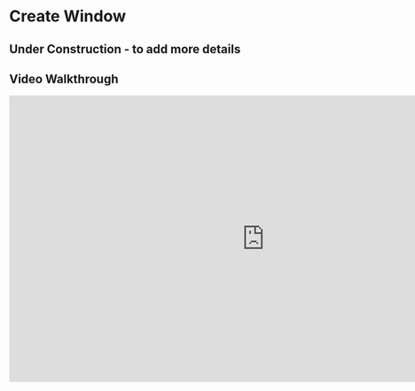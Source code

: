 # Create Window
## Under Construction - to add more details
## Video Walkthrough
<iframe width="919" height="517" src="https://www.youtube.com/embed/gHn9YVvM55I" title="BonVision quick tips: Using CreateWindow" frameborder="0" allow="accelerometer; autoplay; clipboard-write; encrypted-media; gyroscope; picture-in-picture; web-share" referrerpolicy="strict-origin-when-cross-origin" allowfullscreen></iframe>

